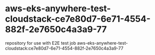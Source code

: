 # aws-eks-anywhere-test-cloudstack-ce7e80d7-6e71-4554-882f-2e7650c4a3a9-77
repository for use with E2E test job aws-eks-anywhere-test-cloudstack:ce7e80d7-6e71-4554-882f-2e7650c4a3a9-77
